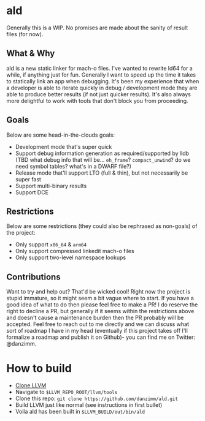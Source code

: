 # ald

Generally this is a WIP. No promises are made about the sanity of result files (for now).

## What & Why

ald is a new static linker for mach-o files. I've wanted to rewrite ld64 for a while, if anything just for fun. Generally I want to speed up the time it takes to statically link an app when debugging. It's been my experience that when a developer is able to iterate quickly in debug / development mode they are able to produce better results (if not just quicker results). It's also always more delightful to work with tools that don't block you from proceeding.

## Goals

Below are some head-in-the-clouds goals:

- Development mode that's super quick
- Support debug information generation as required/supported by lldb (TBD what debug info that will be... `eh_frame`? `compact_unwind`? do we need symbol tables? what's in a DWARF file?)
- Release mode that'll support LTO (full & thin), but not necessarily be super fast
- Support multi-binary results
- Support DCE

## Restrictions

Below are some restrictions (they could also be rephrased as non-goals) of the project:

- Only support `x86_64` & `arm64`
- Only support compressed linkedit mach-o files
- Only support two-level namespace lookups

## Contributions

Want to try and help out? That'd be wicked cool! Right now the project is stupid immature, so it might seem a bit vague where to start. If you have a good idea of what to do then please feel free to make a PR! I do reserve the right to decline a PR, but generally if it seems within the restrictions above and doesn't cause a maintenance burden then the PR probably will be accepted. Feel free to reach out to me directly and we can discuss what sort of roadmap I have in my head (eventually if this project takes off I'll formalize a roadmap and publish it on Github)- you can find me on Twitter: @danzimm.

# How to build

- [Clone LLVM](https://llvm.org/docs/GettingStarted.html)
- Navigate to `$LLVM_REPO_ROOT/llvm/tools`
- Clone this repo: `git clone https://github.com/danzimm/ald.git`
- Build LLVM just like normal (see instructions in first bullet)
- Voila ald has been built in `$LLVM_BUILD/out/bin/ald`
